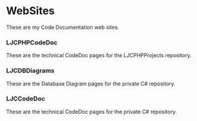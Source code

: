 # WebSites
These are my Code Documentation web sites.
 
### LJCPHPCodeDoc
These are the technical CodeDoc pages for the LJCPHPProjects repository. 
 
### LJCDBDiagrams
These are the Database Diagram pages for the private C# repository.

### LJCCodeDoc
These are the technical CodeDoc pages for the private C# repository.
